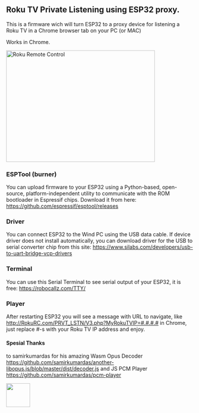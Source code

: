 ## Roku TV Private Listening using ESP32 proxy.

This is a firmware wich will turn ESP32 to a proxy device for listening a Roku TV in a Chrome browser tab on your PC (or MAC)

Works in Chrome.


<a href="http://www.youtube.com/watch?feature=player_embedded&v=eTjCyJOpjn0
" target="_blank"><img src="http://img.youtube.com/vi/eTjCyJOpjn0/sddefault.jpg" 
alt="Roku Remote Control" width="400" height="300" /></a>


### ESPTool (burner)

You can upload firmware to your ESP32 using a Python-based, open-source, platform-independent utility to communicate with the ROM bootloader in Espressif chips. Download it from  here: https://github.com/espressif/esptool/releases


### Driver 

You can connect ESP32 to the Wind PC using the USB data cable. If device driver does not install automatically, you can download driver for the USB to serial converter chip from this site: https://www.silabs.com/developers/usb-to-uart-bridge-vcp-drivers

### Terminal 

You can use this Serial Terminal to see serial output of your ESP32, it is free: https://robocallz.com/TTY/

### Player

After restarting ESP32 you will see a message with URL to navigate, like http://RokuRC.com/PRVT_LSTN/V3.php?MyRokuTVIP=#.#.#.# in Chrome, just replace #-s with your Roku TV IP address and enjoy.

#### Spesial Thanks
to samirkumardas for his amazing Wasm Opus Decoder https://github.com/samirkumardas/another-libopus.js/blob/master/dist/decoder.js and JS PCM Player https://github.com/samirkumardas/pcm-player




[<img width="64px" src="https://www.robocallz.com/app75/images/recorder_icon_150x150.png">](https://robocallz.com)
